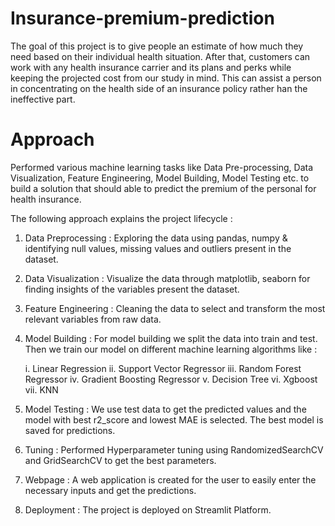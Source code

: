 # Insurance-premium-prediction
The goal of this project is to give people an estimate of how much they need based on their individual health situation. After that, customers can work with any health insurance carrier and its plans and perks while keeping the projected cost from our study in mind. This can assist a person in concentrating on the health side of an insurance policy rather han the ineffective part.

# Approach 
Performed various machine learning tasks like Data Pre-processing, Data Visualization, Feature Engineering, Model Building, Model Testing etc. to build a solution that should able to predict the premium of the personal for health insurance.

The following approach explains the project lifecycle :

1. Data Preprocessing : Exploring the data using pandas, numpy & identifying null values, missing values and outliers present in the dataset.

2. Data Visualization : Visualize the data through matplotlib, seaborn for finding insights of the variables present the dataset.

3. Feature Engineering : Cleaning the data to select and transform the most relevant variables from raw data.

4. Model Building : For model building we split the data into train and test. Then we train our model on different machine learning algorithms like :

    i. Linear Regression ii. Support Vector Regressor iii. Random Forest Regressor iv. Gradient Boosting Regressor v. Decision Tree vi. Xgboost 
    vii. KNN

5. Model Testing : We use test data to get the predicted values and the model with best r2_score and lowest MAE is selected. The best model is saved for predictions.

6. Tuning : Performed Hyperparameter tuning using RandomizedSearchCV and GridSearchCV to get the best parameters.

7. Webpage : A web application is created for the user to easily enter the necessary inputs and get the predictions.

8. Deployment : The project is deployed on Streamlit  Platform.
